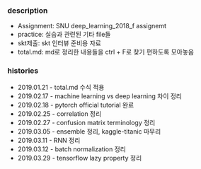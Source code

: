 ### description
- Assignment: SNU deep_learning_2018_f assignemt
- practice: 실습과 관련된 기타 file들
- skt제출: skt 인터뷰 준비용 자료
- total.md: md로 정리한 내용들을 ctrl + F로 찾기 편하도록 모아놓음

### histories
- 2019.01.21 - total.md 수식 적용
- 2019.02.17 - machine learning vs deep learning 차이 정리
- 2019.02.18 - pytorch official tutorial 완료
- 2019.02.25 - correlation 정리
- 2019.02.27 - confusion matrix terminology 정리
- 2019.03.05 - ensemble 정리, kaggle-titanic 마무리
- 2019.03.11 - RNN 정리
- 2019.03.12 - batch normalization 정리
- 2019.03.29 - tensorflow lazy property 정리